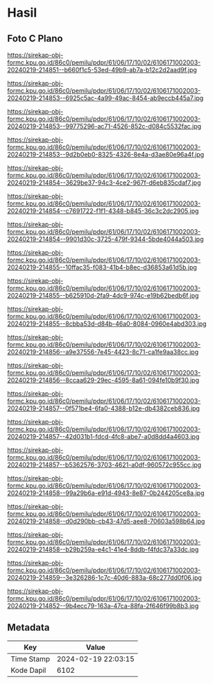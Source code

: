 # Hasil

## Foto C Plano

https://sirekap-obj-formc.kpu.go.id/86c0/pemilu/pdpr/61/06/17/10/02/6106171002003-20240219-214851--b660f1c5-53ed-49b9-ab7a-b12c2d2aad9f.jpg

https://sirekap-obj-formc.kpu.go.id/86c0/pemilu/pdpr/61/06/17/10/02/6106171002003-20240219-214853--6925c5ac-4a99-49ac-8454-ab9eccb445a7.jpg

https://sirekap-obj-formc.kpu.go.id/86c0/pemilu/pdpr/61/06/17/10/02/6106171002003-20240219-214853--99775296-ac71-4526-852c-d084c5532fac.jpg

https://sirekap-obj-formc.kpu.go.id/86c0/pemilu/pdpr/61/06/17/10/02/6106171002003-20240219-214853--9d2b0eb0-8325-4326-8e4a-d3ae80e96a4f.jpg

https://sirekap-obj-formc.kpu.go.id/86c0/pemilu/pdpr/61/06/17/10/02/6106171002003-20240219-214854--3629be37-94c3-4ce2-967f-d6eb835cdaf7.jpg

https://sirekap-obj-formc.kpu.go.id/86c0/pemilu/pdpr/61/06/17/10/02/6106171002003-20240219-214854--c7691722-f1f1-4348-b845-36c3c2dc2905.jpg

https://sirekap-obj-formc.kpu.go.id/86c0/pemilu/pdpr/61/06/17/10/02/6106171002003-20240219-214854--9901d30c-3725-479f-9344-5bde4044a503.jpg

https://sirekap-obj-formc.kpu.go.id/86c0/pemilu/pdpr/61/06/17/10/02/6106171002003-20240219-214855--10ffac35-f083-41b4-b8ec-d36853a61d5b.jpg

https://sirekap-obj-formc.kpu.go.id/86c0/pemilu/pdpr/61/06/17/10/02/6106171002003-20240219-214855--b625910d-2fa9-4dc9-974c-e19b62bedb6f.jpg

https://sirekap-obj-formc.kpu.go.id/86c0/pemilu/pdpr/61/06/17/10/02/6106171002003-20240219-214855--8cbba53d-d84b-46a0-8084-0960e4abd303.jpg

https://sirekap-obj-formc.kpu.go.id/86c0/pemilu/pdpr/61/06/17/10/02/6106171002003-20240219-214856--a9e37556-7e45-4423-8c71-ca1fe9aa38cc.jpg

https://sirekap-obj-formc.kpu.go.id/86c0/pemilu/pdpr/61/06/17/10/02/6106171002003-20240219-214856--8ccaa629-29ec-4595-8a61-094fe10b9f30.jpg

https://sirekap-obj-formc.kpu.go.id/86c0/pemilu/pdpr/61/06/17/10/02/6106171002003-20240219-214857--0f571be4-6fa0-4388-b12e-db4382ceb836.jpg

https://sirekap-obj-formc.kpu.go.id/86c0/pemilu/pdpr/61/06/17/10/02/6106171002003-20240219-214857--42d031b1-fdcd-4fc8-abe7-a0d8dd4a4603.jpg

https://sirekap-obj-formc.kpu.go.id/86c0/pemilu/pdpr/61/06/17/10/02/6106171002003-20240219-214857--b5362576-3703-4621-a0df-960572c955cc.jpg

https://sirekap-obj-formc.kpu.go.id/86c0/pemilu/pdpr/61/06/17/10/02/6106171002003-20240219-214858--99a29b6a-e91d-4943-8e87-0b244205ce8a.jpg

https://sirekap-obj-formc.kpu.go.id/86c0/pemilu/pdpr/61/06/17/10/02/6106171002003-20240219-214858--d0d290bb-cb43-47d5-aee8-70603a598b64.jpg

https://sirekap-obj-formc.kpu.go.id/86c0/pemilu/pdpr/61/06/17/10/02/6106171002003-20240219-214858--b29b259a-e4c1-41e4-8ddb-f4fdc37a33dc.jpg

https://sirekap-obj-formc.kpu.go.id/86c0/pemilu/pdpr/61/06/17/10/02/6106171002003-20240219-214859--3e326286-1c7c-40d6-883a-68c277dd0f06.jpg

https://sirekap-obj-formc.kpu.go.id/86c0/pemilu/pdpr/61/06/17/10/02/6106171002003-20240219-214852--9b4ecc79-163a-47ca-88fa-2f646f99b8b3.jpg


## Metadata

| Key        | Value               |
| ---------- | ------------------- |
| Time Stamp | 2024-02-19 22:03:15 |
| Kode Dapil | 6102                |



